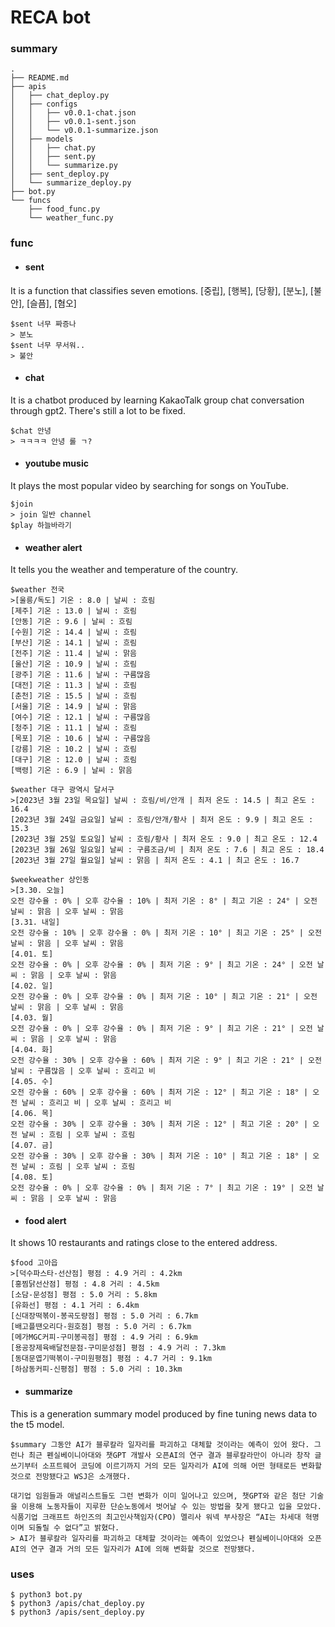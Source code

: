 # RECA bot

### summary
```
.
├── README.md
├── apis
│   ├── chat_deploy.py
│   ├── configs
│   │   ├── v0.0.1-chat.json
│   │   ├── v0.0.1-sent.json
│   │   └── v0.0.1-summarize.json
│   ├── models
│   │   ├── chat.py
│   │   ├── sent.py
│   │   └── summarize.py
│   ├── sent_deploy.py
│   └── summarize_deploy.py
├── bot.py
└── funcs
    ├── food_func.py
    └── weather_func.py
```

### func
- #### sent
It is a function that classifies seven emotions.
[중립], [행복], [당황], [분노], [불안], [슬픔], [혐오]

```
$sent 너무 짜증나
> 분노
$sent 너무 무서워..
> 불안
```

- #### chat
It is a chatbot produced by learning KakaoTalk group chat conversation through gpt2.
There's still a lot to be fixed.
```
$chat 안녕
> ㅋㅋㅋㅋ 안녕 롤 ㄱ?
```

- #### youtube music
It plays the most popular video by searching for songs on YouTube.

```
$join
> join 일반 channel
$play 하늘바라기
```

- #### weather alert
It tells you the weather and temperature of the country.

```
$weather 전국
>[울릉/독도] 기온 : 8.0 | 날씨 : 흐림
[제주] 기온 : 13.0 | 날씨 : 흐림
[안동] 기온 : 9.6 | 날씨 : 흐림
[수원] 기온 : 14.4 | 날씨 : 흐림
[부산] 기온 : 14.1 | 날씨 : 흐림
[전주] 기온 : 11.4 | 날씨 : 맑음
[울산] 기온 : 10.9 | 날씨 : 흐림
[광주] 기온 : 11.6 | 날씨 : 구름많음
[대전] 기온 : 11.3 | 날씨 : 흐림
[춘천] 기온 : 15.5 | 날씨 : 흐림
[서울] 기온 : 14.9 | 날씨 : 맑음
[여수] 기온 : 12.1 | 날씨 : 구름많음
[청주] 기온 : 11.1 | 날씨 : 흐림
[목포] 기온 : 10.6 | 날씨 : 구름많음
[강릉] 기온 : 10.2 | 날씨 : 흐림
[대구] 기온 : 12.0 | 날씨 : 흐림
[백령] 기온 : 6.9 | 날씨 : 맑음
```


```
$weather 대구 광역시 달서구
>[2023년 3월 23일 목요일] 날씨 : 흐림/비/안개 | 최저 온도 : 14.5 | 최고 온도 : 16.4
[2023년 3월 24일 금요일] 날씨 : 흐림/안개/황사 | 최저 온도 : 9.9 | 최고 온도 : 15.3
[2023년 3월 25일 토요일] 날씨 : 흐림/황사 | 최저 온도 : 9.0 | 최고 온도 : 12.4
[2023년 3월 26일 일요일] 날씨 : 구름조금/비 | 최저 온도 : 7.6 | 최고 온도 : 18.4
[2023년 3월 27일 월요일] 날씨 : 맑음 | 최저 온도 : 4.1 | 최고 온도 : 16.7
```


```
$weekweather 상인동
>[3.30. 오늘] 
오전 강수율 : 0% | 오후 강수율 : 10% | 최저 기온 : 8° | 최고 기온 : 24° | 오전 날씨 : 맑음 | 오후 날씨 : 맑음
[3.31. 내일] 
오전 강수율 : 10% | 오후 강수율 : 0% | 최저 기온 : 10° | 최고 기온 : 25° | 오전 날씨 : 맑음 | 오후 날씨 : 맑음
[4.01. 토] 
오전 강수율 : 0% | 오후 강수율 : 0% | 최저 기온 : 9° | 최고 기온 : 24° | 오전 날씨 : 맑음 | 오후 날씨 : 맑음
[4.02. 일] 
오전 강수율 : 0% | 오후 강수율 : 0% | 최저 기온 : 10° | 최고 기온 : 21° | 오전 날씨 : 맑음 | 오후 날씨 : 맑음
[4.03. 월] 
오전 강수율 : 0% | 오후 강수율 : 0% | 최저 기온 : 9° | 최고 기온 : 21° | 오전 날씨 : 맑음 | 오후 날씨 : 맑음
[4.04. 화] 
오전 강수율 : 30% | 오후 강수율 : 60% | 최저 기온 : 9° | 최고 기온 : 21° | 오전 날씨 : 구름많음 | 오후 날씨 : 흐리고 비
[4.05. 수] 
오전 강수율 : 60% | 오후 강수율 : 60% | 최저 기온 : 12° | 최고 기온 : 18° | 오전 날씨 : 흐리고 비 | 오후 날씨 : 흐리고 비
[4.06. 목] 
오전 강수율 : 30% | 오후 강수율 : 30% | 최저 기온 : 12° | 최고 기온 : 20° | 오전 날씨 : 흐림 | 오후 날씨 : 흐림
[4.07. 금] 
오전 강수율 : 30% | 오후 강수율 : 30% | 최저 기온 : 10° | 최고 기온 : 18° | 오전 날씨 : 흐림 | 오후 날씨 : 흐림
[4.08. 토] 
오전 강수율 : 0% | 오후 강수율 : 0% | 최저 기온 : 7° | 최고 기온 : 19° | 오전 날씨 : 맑음 | 오후 날씨 : 맑음
```

- #### food alert
It shows 10 restaurants and ratings close to the entered address.

```
$food 고아읍
>[덕수파스타-선산점] 평점 : 4.9 거리 : 4.2km
[홍찜닭선산점] 평점 : 4.8 거리 : 4.5km
[소담-문성점] 평점 : 5.0 거리 : 5.8km
[유화선] 평점 : 4.1 거리 : 6.4km
[신대장떡볶이-봉곡도량점] 평점 : 5.0 거리 : 6.7km
[배고플땐오리다-원호점] 평점 : 5.0 거리 : 6.7km
[메가MGC커피-구미봉곡점] 평점 : 4.9 거리 : 6.9km
[용공장제육배달전문점-구미문성점] 평점 : 4.9 거리 : 7.3km
[동대문엽기떡볶이-구미원평점] 평점 : 4.7 거리 : 9.1km
[하삼동커피-신평점] 평점 : 5.0 거리 : 10.3km
```


- #### summarize
This is a generation summary model produced by fine tuning news data to the t5 model.

```
$summary 그동안 AI가 블루칼라 일자리를 파괴하고 대체할 것이라는 예측이 있어 왔다. 그런나 최근 펜실베이니아대와 챗GPT 개발사 오픈AI의 연구 결과 블루칼라만이 아니라 창작 글쓰기부터 소프트웨어 코딩에 이르기까지 거의 모든 일자리가 AI에 의해 어떤 형태로든 변화할 것으로 전망됐다고 WSJ은 소개했다.

대기업 임원들과 애널리스트들도 그런 변화가 이미 일어나고 있으며, 챗GPT와 같은 첨단 기술을 이용해 노동자들이 지루한 단순노동에서 벗어날 수 있는 방법을 찾게 됐다고 입을 모았다. 식품기업 크래프트 하인즈의 최고인사책임자(CPO) 멜리사 워넥 부사장은 “AI는 차세대 혁명이며 되돌릴 수 없다”고 밝혔다.
> AI가 블루칼라 일자리를 파괴하고 대체할 것이라는 예측이 있었으나 펜실베이니아대와 오픈AI의 연구 결과 거의 모든 일자리가 AI에 의해 변화할 것으로 전망됐다.
```

### uses
```
$ python3 bot.py
$ python3 /apis/chat_deploy.py
$ python3 /apis/sent_deploy.py
```
